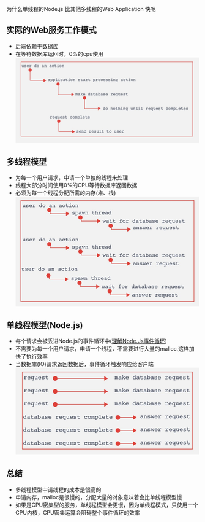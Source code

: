 为什么单线程的Node.js 比其他多线程的Web Application 快呢

## 实际的Web服务工作模式
* 后端依赖于数据库
* 在等待数据库返回时，0%的cpu使用 
![web 服务通常的运行模型](./process.jpg)


## 多线程模型
* 为每一个用户请求，申请一个单独的线程来处理
* 线程大部分时间使用0%的CPU等待数据库返回数据
* 必须为每一个线程分配所需的内存(堆、栈)
![多线程服务](./process_muliti.jpg)

## 单线程模型(Node.js)
* 每个请求会被丢进Node.js的事件循环中([理解Node.Js事件循环](../event_loop/README.MD))
* 不需要为每一个用户请求，申请一个线程，不需要进行大量的malloc,这样加快了执行效率
* 当数据库(IO)请求返回数据后，事件循环触发响应给客户端
![单线程模型](./process_single.jpg)

## 总结
* 多线程模型申请线程的成本是很高的
* 申请内存，malloc是很慢的，分配大量的对象意味着会比单线程模型慢
* 如果是CPU密集型的服务，单线程模型会更慢，因为单线程模式，只使用一个CPU内核，CPU密集运算会阻碍整个事件循环的效率